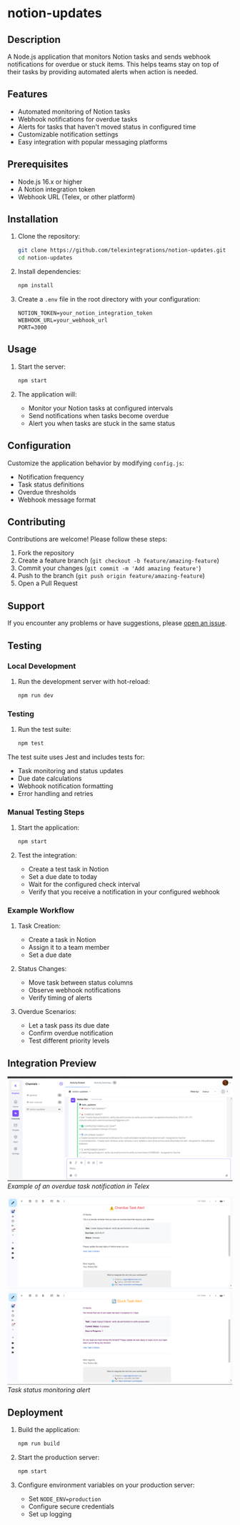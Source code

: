 # notion-updates

## Description

A Node.js application that monitors Notion tasks and sends webhook notifications for overdue or stuck items. This helps teams stay on top of their tasks by providing automated alerts when action is needed.

## Features

- Automated monitoring of Notion tasks
- Webhook notifications for overdue tasks
- Alerts for tasks that haven't moved status in configured time
- Customizable notification settings
- Easy integration with popular messaging platforms

## Prerequisites

- Node.js 16.x or higher
- A Notion integration token
- Webhook URL (Telex, or other platform)

## Installation

1. Clone the repository:
   ```bash
   git clone https://github.com/telexintegrations/notion-updates.git
   cd notion-updates
   ```

2. Install dependencies:
   ```bash
   npm install
   ```

3. Create a `.env` file in the root directory with your configuration:
   ```
   NOTION_TOKEN=your_notion_integration_token
   WEBHOOK_URL=your_webhook_url
   PORT=3000
   ```

## Usage

1. Start the server:
   ```bash
   npm start
   ```

2. The application will:
   - Monitor your Notion tasks at configured intervals
   - Send notifications when tasks become overdue
   - Alert you when tasks are stuck in the same status

## Configuration

Customize the application behavior by modifying `config.js`:
- Notification frequency
- Task status definitions
- Overdue thresholds
- Webhook message format

## Contributing

Contributions are welcome! Please follow these steps:

1. Fork the repository
2. Create a feature branch (`git checkout -b feature/amazing-feature`)
3. Commit your changes (`git commit -m 'Add amazing feature'`)
4. Push to the branch (`git push origin feature/amazing-feature`)
5. Open a Pull Request


## Support

If you encounter any problems or have suggestions, please [open an issue](https://github.com/Khaybee/telex-notion-integration/issues).

## Testing

### Local Development
1. Run the development server with hot-reload:
   ```bash
   npm run dev
   ```

### Testing
1. Run the test suite:
   ```bash
   npm test
   ```

The test suite uses Jest and includes tests for:
- Task monitoring and status updates
- Due date calculations
- Webhook notification formatting
- Error handling and retries

### Manual Testing Steps

1. Start the application:
   ```bash
   npm start
   ```

2. Test the integration:
   - Create a test task in Notion
   - Set a due date to today
   - Wait for the configured check interval
   - Verify that you receive a notification in your configured webhook

### Example Workflow

1. Task Creation:
   - Create a task in Notion
   - Assign it to a team member
   - Set a due date

2. Status Changes:
   - Move task between status columns
   - Observe webhook notifications
   - Verify timing of alerts

3. Overdue Scenarios:
   - Let a task pass its due date
   - Confirm overdue notification
   - Test different priority levels

## Integration Preview

![Telex Notification Example](docs/images/telex-notification.png)
*Example of an overdue task notification in Telex*

![Status Update - Email Overdue Task Alert](docs/images/status-update-overdue-alert.png)
![Status Update - Email Stuck Task Alert](docs/images/status-update-stuck-alert.png) 
*Task status monitoring alert*

## Deployment

1. Build the application:
   ```bash
   npm run build
   ```

2. Start the production server:
   ```bash
   npm start
   ```

3. Configure environment variables on your production server:
   - Set `NODE_ENV=production`
   - Configure secure credentials
   - Set up logging



